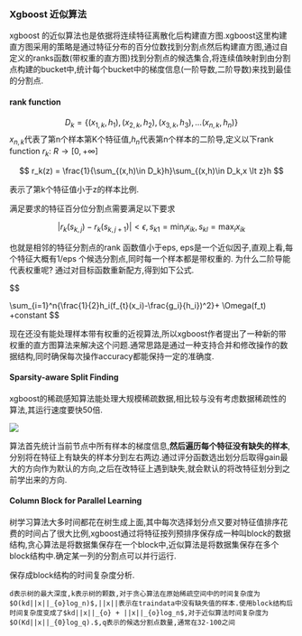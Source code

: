 ###  Xgboost 近似算法

xgboost 的近似算法也是依据将连续特征离散化后构建直方图.xgboost这里构建直方图采用的策略是通过特征分布的百分位数找到分割点然后构建直方图,通过自定义的ranks函数(带权重的直方图)找到分割点的候选集合,将连续值映射到由分割点构建的bucket中,统计每个bucket中的梯度信息(一阶导数,二阶导数)来找到最佳的分割点.

#### rank function
$$
D_k = \lbrace (x_{1,k},h_1),(x_{2,k},h_2),(x_{3,k},h_3),...(x_{n,k},h_n) \rbrace
$$
$x_{n,k}$代表了第n个样本第K个特征值,$h_n$代表第n个样本的二阶导,定义以下rank function $r_k$: $R \to [0,+∞]$

$$
r_k(z) = \frac{1}{\sum_{(x,h)\in D_k}h}\sum_{(x,h)\in D_k,x \lt z}h
$$

表示了第k个特征值小于z的样本比例.

满足要求的特征百分位分割点需要满足以下要求

$$
 \left |r_k(s_{k,j})-r_k(s_{k,j+1}) \right| \lt \epsilon ,s_{k1} = \min_i{x_{ik}},s_{kl}=\max_i{x_{ik}}
 $$

也就是相邻的特征分割点的rank 函数值小于eps, eps是一个近似因子,直观上看,每个特征大概有1/eps 个候选分割点,同时每一个样本都是带权重的. 为什么二阶导能代表权重呢? 通过对目标函数重新配方,得到如下公式.

$$

\sum_{i=1}^n{\frac{1}{2}h_i(f_{t}(x_i)-\frac{g_i}{h_i})^2}+ \Omega(f_t) +constant
$$

现在还没有能处理样本带有权重的近视算法,所以xgboost作者提出了一种新的带权重的直方图算法来解决这个问题.通常思路是通过一种支持合并和修改操作的数据结构,同时确保每次操作accuracy都能保持一定的准确度.


#### Sparsity-aware Split Finding

xgboost的稀疏感知算法能处理大规模稀疏数据,相比较与没有考虑数据稀疏性的算法,其运行速度要快50倍.

<img src='/home/xyh/Pictures/xgboost.png'>

算法首先统计当前节点中所有样本的梯度信息,**然后遍历每个特征没有缺失的样本**,分别将在特征上有缺失的样本分到左右两边.通过评分函数选出划分后取得gain最大的方向作为默认的方向,之后在改特征上遇到缺失,就会默认的将改特征划分到之前学出来的方向.

#### Column Block for Parallel Learning

树学习算法大多时间都花在树生成上面,其中每次选择划分点又要对特征值排序花费的时间占了很大比例,xgboost通过将特征按列预排序保存成一种叫block的数据结构,贪心算法是将数据集保存在一个block中,近似算法是将数据集保存在多个block结构中.确定某一列的分割点可以并行运行.

保存成block结构的时间复杂度分析.

```
d表示树的最大深度,k表示树的颗数,对于贪心算法在原始稀疏空间中的时间复杂度为$O(kd||x||_{o}log_n)$,||x||表示在traindata中没有缺失值的样本.使用block结构后时间复杂度变成了$kd||x||_{o} + ||x||_{o}log_n$,对于近似算法时间复杂度为$O(Kd||x||_{0}log_q).$,q表示的候选分割点数量,通常在32-100之间
```